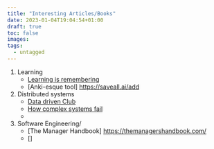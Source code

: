 ```yaml
---
title: "Interesting Articles/Books"
date: 2023-01-04T19:04:54+01:00
draft: true
toc: false
images:
tags:
  - untagged
---
```




1. Learning
   - [Learning is remembering](https://saveall.ai/blog/learning-is-remembering)
   - [Anki-esque tool] https://saveall.ai/add
2. Distributed systems
   - [Data driven Club](https://datadriven.club/)
   - [How complex systems fail](https://how.complexsystems.fail/#1)
   - 
3. Software Engineering/
   - [The Manager Handbook] https://themanagershandbook.com/
   - []
